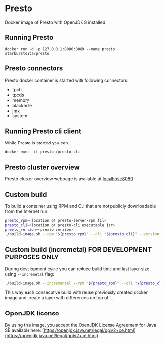 # Presto

Docker image of Presto with OpenJDK 8 installed.

## Running Presto

    docker run -d -p 127.0.0.1:8080:8080 --name presto starburstdata/presto

## Presto connectors

Presto docker container is started with following connectors:
* tpch
* tpcds
* memory
* blackhole
* jmx
* system

## Running Presto cli client

While Presto is started you can

    docker exec -it presto /presto-cli

## Presto cluster overview

Presto cluster overview webpage is available at [localhost:8080](http://localhost:8080)

## Custom build

To build a container using RPM and CLI that are not publicly downloadable from the Internet run:
```bash
presto_rpm=<location of presto-server-rpm fil>
presto_cli=<location of presto-cli executable jar>
presto_version=<presto version>
./build-image.sh --rpm "${presto_rpm}" --cli "${presto_cli}" --version "${presto_version}"
```

## Custom build (incremetal) FOR DEVELOPMENT PURPOSES ONLY

During development cycle you can reduce build time and last layer size using `--incremetal` flag:
```bash
./build-image.sh --incremental --rpm "${presto_rpm}" --cli "${presto_cli}" --version "${presto_version}"
```
This way each consecutive build with reuse previously created docker image and create a layer with differences on top of it.

## OpenJDK license

By using this image, you accept the OpenJDK License Agreement for Java SE available here:
[https://openjdk.java.net/legal/gplv2+ce.html](https://openjdk.java.net/legal/gplv2+ce.html)
